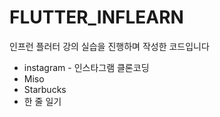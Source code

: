 # FLUTTER_INFLEARN

인프런 플러터 강의 실습을 진행하며 작성한 코드입니다
+ instagram - 인스타그램 클론코딩
+ Miso
+ Starbucks
+ 한 줄 일기
